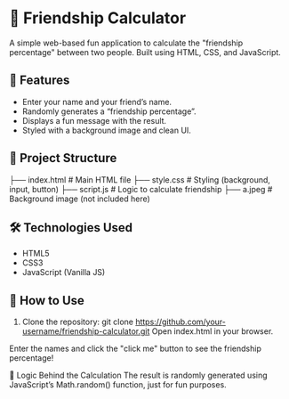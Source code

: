# 💖 Friendship Calculator

A simple web-based fun application to calculate the "friendship percentage" between two people. Built using HTML, CSS, and JavaScript. 

## 🧩 Features
 
- Enter your name and your friend’s name. 
- Randomly generates a “friendship percentage”.  
- Displays a fun message with the result. 
- Styled with a background image and clean UI. 
 
## 📂 Project Structure

├── index.html # Main HTML file
├── style.css # Styling (background, input, button)
├── script.js # Logic to calculate friendship
├── a.jpeg # Background image (not included here)

## 🛠 Technologies Used

- HTML5
- CSS3
- JavaScript (Vanilla JS)

## 📝 How to Use

1. Clone the repository:
   git clone https://github.com/your-username/friendship-calculator.git
Open index.html in your browser.

Enter the names and click the "click me" button to see the friendship percentage!

🧠 Logic Behind the Calculation
The result is randomly generated using JavaScript’s Math.random() function, just for fun purposes.
